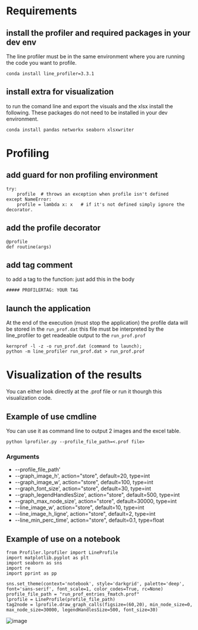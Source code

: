 # Requirements


## install the profiler and required packages in your dev env

The line profiler must be in the same environment where you are running the code you want to profile.

```
conda install line_profiler=3.3.1
```

## install extra for visualization 

to run the comand line and export the visuals and the xlsx install the following.
These packages do not need to be installed in your dev environment.

```
conda install pandas networkx seaborn xlsxwriter
```

# Profiling

## add guard for non profiling environment

```
try:
    profile  # throws an exception when profile isn't defined
except NameError:
    profile = lambda x: x   # if it's not defined simply ignore the decorator.
```

## add the profile decorator
```
@profile
def routine(args)
```

## add tag comment
to add a tag to the function: just add this in the body
```
##### PROFILERTAG: YOUR TAG
```

## launch the application 

At the end of the execution (must stop the application) the profile data will be stored in the `run_prof.dat`
this file must be interpreted by the line_profiler to get readeable output to the `run_prof.prof`
```
kernprof -l -z -o run_prof.dat (command to launch);
python -m line_profiler run_prof.dat > run_prof.prof
```

# Visualization of the results

You can either look directly at the .prof file or run it thourgh this visualization code.

## Example of use cmdline

You can use it as command line to output 2 images and the excel table.
```
python lprofiler.py --profile_file_path=<.prof file>
```

### Arguments
* --profile_file_path'
* --graph_image_h', action="store", default=20, type=int
* --graph_image_w', action="store", default=100, type=int
* --graph_font_size', action="store", default=30, type=int
* --graph_legendHandlesSize', action="store", default=500, type=int
* --graph_max_node_size', action="store", default=30000, type=int
* --line_image_w', action="store", default=10, type=int
* --line_image_h_ligne', action="store", default=2, type=int
* --line_min_perc_time', action="store", default=0.1, type=float

## Example of use on a notebook

```
from Profiler.lprofiler import LineProfile
import matplotlib.pyplot as plt
import seaborn as sns
import re
import pprint as pp

sns.set_theme(context='notebook', style='darkgrid', palette='deep', font='sans-serif', font_scale=1, color_codes=True, rc=None)
profile_file_path = "run_prof_entries_fmatch.prof"
lprofile = LineProfile(profile_file_path)
tag2node = lprofile.draw_graph_calls(figsize=(60,20), min_node_size=0, max_node_size=30000, legendHandlesSize=500, font_size=30)
```

![image](https://user-images.githubusercontent.com/110400029/193823831-2de83a6d-c45f-497f-954e-13247656f477.png)
